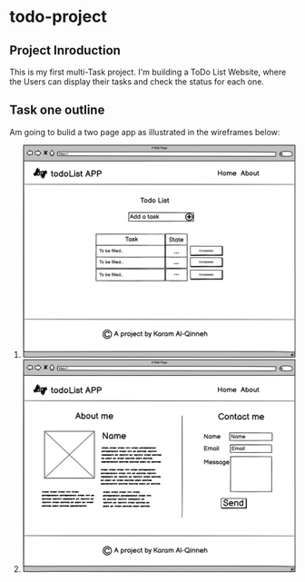 # todo-project

## Project Inroduction

This is my first multi-Task project. I'm building a ToDo List Website, where the Users can display their tasks and check the status for each one.

## Task one outline

Am going to bulid a two page app as illustrated in the wireframes below: 

1. ![Home Page](./assets/homePage.png)
2. ![About Page](./assets/aboutPage.png)

